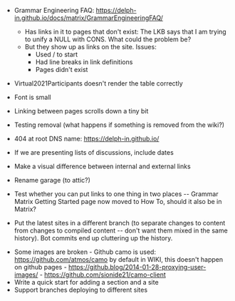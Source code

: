 * Grammar Engineering FAQ: https://delph-in.github.io/docs/matrix/GrammarEngineeringFAQ/
  * Has links in it to pages that don't exist: The LKB says that I am trying to unify a NULL with CONS. What could the problem be?
  * But they show up as links on the site.  Issues:
    * Used / to start
    * Had line breaks in link definitions
    * Pages didn't exist

* Virtual2021Participants doesn't render the table correctly
* Font is small
* Linking between pages scrolls down a tiny bit
* Testing removal (what happens if something is removed from the wiki?)
* 404 at root DNS name: https://delph-in.github.io/
* If we are presenting lists of discussions, include dates
* Make a visual difference between internal and external links
* Rename garage (to attic?)
* Test whether you can put links to one thing in two places -- Grammar Matrix Getting Started page now moved to How To, should it also be in Matrix?
* Put the latest sites in a different branch (to separate changes to content from changes to compiled content -- don't want them mixed in the same history). Bot commits end up cluttering up the history.



- Some images are broken
      - Github camo is used: https://github.com/atmos/camo by default in WIKI, this doesn't happen on github pages
      - https://github.blog/2014-01-28-proxying-user-images/
      - https://github.com/sionide21/camo-client
- Write a quick start for adding a section and a site
- Support branches deploying to different sites